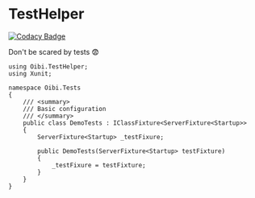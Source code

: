 # TestHelper

[![Codacy Badge](https://api.codacy.com/project/badge/Grade/643b3b1a38644b0dab7f6d160bd08ec8)](https://www.codacy.com/manual/TheTrigger/TestHelper?utm_source=github.com&utm_medium=referral&utm_content=TheTrigger/TestHelper&utm_campaign=Badge_Grade)

Don't be scared by tests 😨

```CSharp
using Oibi.TestHelper;
using Xunit;

namespace Oibi.Tests
{
    /// <summary>
    /// Basic configuration
    /// </summary>
    public class DemoTests : IClassFixture<ServerFixture<Startup>>
    {
        ServerFixture<Startup> _testFixure;

        public DemoTests(ServerFixture<Startup> testFixture)
        {
            _testFixure = testFixture;
        }
	}
}

```
